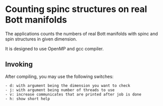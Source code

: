 # Counting spinc structures on real Bott manifolds

The applications counts the numbers of real Bott manifolds with spinc and spin structures in given dimension.

It is designed to use OpenMP and gcc compiler.

## Invoking

After compiling, you may use the following switches:

	- d: with argument being the dimension you want to check
	- j: with argument being number of threads to use
	- v: increase communicates that are printed after job is done
	- h: show short help 
